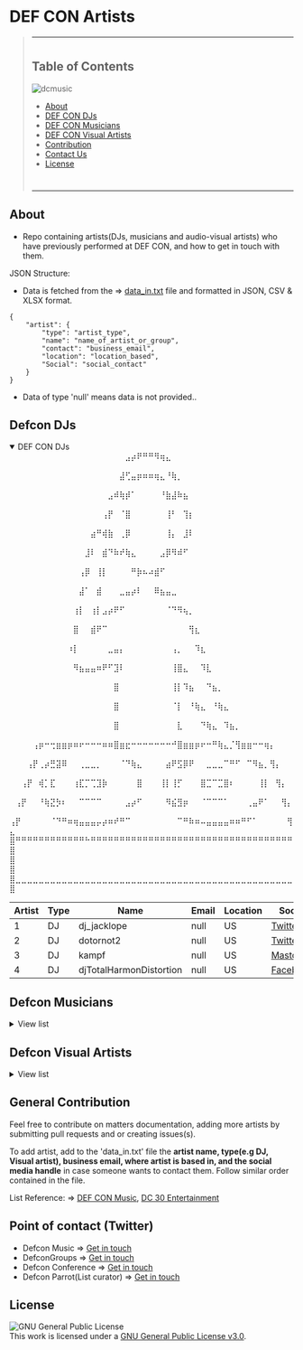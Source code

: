 # DEF CON Artists

> ---
>
> #
>
> ## Table of Contents</h2></b>
>
> ![dcmusic](https://pbs.twimg.com/media/E8YpxY4UYAEIKb8?format=png&name=900x900)
>
> - [About](#about)
> - [DEF CON DJs](#defcon-djs)
> - [DEF CON Musicians](#defcon-musicians)
> - [DEF CON Visual Artists](#def-con-artists)
> - [Contribution](#general-contribution)
> - [Contact Us](#point-of-contact-twitter)
> - [License](#license)
>
> #
>
> ---

## About

- Repo containing artists(DJs, musicians and audio-visual artists) who have previously performed at DEF CON, and how to get in touch with them.

JSON Structure:

- Data is fetched from the => [data_in.txt](data_in.txt) file and formatted in JSON, CSV & XLSX format.

```
{
    "artist": {
        "type": "artist_type",
        "name": "name_of_artist_or_group",
        "contact": "business_email",
        "location": "location_based",
        "Social": "social_contact"
    }
}

```

- Data of type 'null' means data is not provided..

## Defcon DJs

<details open><summary>DEF CON DJs</summary>
⠀⠀⠀⠀⠀⠀⠀⠀⠀⠀⠀⠀⠀⠀⠀⠀⠀⠀⠀⠀⣠⡴⠟⠛⠛⠻⢶⣄⠀⠀⠀⠀⠀⠀⠀⠀⠀⠀⠀⠀⠀⠀⠀⠀⠀⠀⠀⠀⠀⠀
⠀⠀⠀⠀⠀⠀⠀⠀⠀⠀⠀⠀⠀⠀⠀⠀⠀⠀⠀⣼⢋⣤⡶⠶⠶⢶⣄⠘⢷⡀⠀⠀⠀⠀⠀⠀⠀⠀⠀⠀⠀⠀⠀⠀⠀⠀⠀⠀⠀⠀
⠀⠀⠀⠀⠀⠀⠀⠀⠀⠀⠀⠀⠀⠀⠀⠀⠀⣠⠾⢷⡾⠁⠀⠀⠀⠀⠘⣷⣼⠷⣦⠀⠀⠀⠀⠀⠀⠀⠀⠀⠀⠀⠀⠀⠀⠀⠀⠀⠀⠀
⠀⠀⠀⠀⠀⠀⠀⠀⠀⠀⠀⠀⠀⠀⠀⠀⢠⡟⠀⠈⣿⠀⠀⠀⠀⠀⠀⢸⠃⠀⢹⡆⠀⠀⠀⠀⠀⠀⠀⠀⠀⠀⠀⠀⠀⠀⠀⠀⠀⠀
⠀⠀⠀⠀⠀⠀⠀⠀⠀⠀⠀⠀⠀⠀⣴⠛⢾⣷⠀⢀⡿⠀⠀⠀⠀⠀⠀⢸⡄⠀⣸⠇⠀⠀⠀⠀⠀⠀⠀⠀⠀⠀⠀⠀⠀⠀⠀⠀⠀⠀
⠀⠀⠀⠀⠀⠀⠀⠀⠀⠀⠀⠀⠀⣸⠇⠀⣾⠙⠷⠞⢷⣄⠀⠀⠀⠀⣠⡿⠻⠾⠋⠀⠀⠀⠀⠀⠀⠀⠀⠀⠀⠀⠀⠀⠀⠀⠀⠀⠀⠀
⠀⠀⠀⠀⠀⠀⠀⠀⠀⠀⠀⠀⢠⡿⠀⢸⡇⠀⠀⠀⠀⠛⡷⠦⠴⣾⠋⠀⠀⠀⠀⠀⠀⠀⠀⠀⠀⠀⠀⠀⠀⠀⠀⠀⠀⠀⠀⠀⠀⠀
⠀⠀⠀⠀⠀⠀⠀⠀⠀⠀⠀⠀⣼⠁⠀⣾⠀⠀⠀⣀⣤⡴⠇⠀⠀⠿⣦⣤⣀⠀⠀⠀⠀⠀⠀⠀⠀⠀⠀⠀⠀⠀⠀⠀⠀⠀⠀⠀⠀⠀
⠀⠀⠀⠀⠀⠀⠀⠀⠀⠀⠀⢰⡇⠀⢰⡇⣠⡴⠟⠋⠀⠀⠀⠀⠀⠀⠀⠈⠙⠻⢦⡀⠀⠀⠀⠀⠀⠀⠀⠀⠀⠀⠀⠀⠀⠀⠀⠀⠀⠀
⠀⠀⠀⠀⠀⠀⠀⠀⠀⠀⠀⣿⠀⠀⣾⠟⠉⠀⠀⠀⠀⠀⠀⠀⠀⠀⠀⠀⠀⠀⠀⢻⣆⠀⠀⠀⠀⠀⠀⠀⠀⠀⠀⠀⠀⠀⠀⠀⠀⠀
⠀⠀⠀⠀⠀⠀⠀⠀⠀⠀⠰⡇⠀⠀⠀⠀⠀⣀⣤⡄⠀⠀⠀⠀⠀⠀⠀⠀⢠⡀⠀⠀⠹⣆⠀⠀⠀⠀⠀⠀⠀⠀⠀⠀⠀⠀⠀⠀⠀⠀
⠀⠀⠀⠀⠀⠀⠀⠀⠀⠀⠀⠻⣦⣤⣤⠶⠟⠋⣹⠇⠀⠀⠀⠀⠀⠀⠀⠀⢸⣿⣄⠀⠀⠹⣇⠀⠀⠀⠀⠀⠀⠀⠀⠀⠀⠀⠀⠀⠀⠀
⠀⠀⠀⠀⠀⠀⠀⠀⠀⠀⠀⠀⠀⠀⠀⠀⠀⠀⣿⠀⠀⠀⠀⠀⠀⠀⠀⠀⢸⡇⠹⣦⠀⠀⠙⣦⡀⠀⠀⠀⠀⠀⠀⠀⠀⠀⠀⠀⠀⠀
⠀⠀⠀⠀⠀⠀⠀⠀⠀⠀⠀⠀⠀⠀⠀⠀⠀⠀⣿⠀⠀⠀⠀⠀⠀⠀⠀⠀⠈⡇⠀⠘⢷⣄⠀⠘⢷⣄⠀⠀⠀⠀⠀⠀⠀⠀⠀⠀⠀⠀
⠀⠀⠀⠀⠀⠀⠀⠀⠀⠀⠀⠀⠀⠀⠀⠀⠀⠀⣿⠀⠀⠀⠀⠀⠀⠀⠀⠀⠀⣇⠀⠀⠀⠙⢷⣄⠀⠹⣦⡀⠀⠀⠀⠀⠀⠀⠀⠀⠀⠀
⠀⠀⠀⠀⢠⡶⠒⢒⣶⣶⡶⠶⠖⠒⠒⠒⠶⠶⣿⣶⣖⠒⠒⠒⠒⠒⠒⠒⠚⣿⣶⣶⡶⠖⠒⠛⢷⣄⡈⢻⣶⣶⠒⠒⢶⡄⠀⠀⠀⠀
⠀⠀⠀⢠⡟⢀⡴⣛⣽⠿⠀⠀⢀⣀⣀⡀⠀⠀⠀⠈⠙⢷⣄⠀⠀⠀⠀⣴⠟⣫⡿⠟⠀⠀⣀⣀⣀⠉⠛⠋⠀⠉⠻⣦⡀⢻⡄⠀⠀⠀
⠀⠀⢠⡟⠀⢾⡁⣏⠀⠀⠀⢰⣏⡉⢉⣹⡷⠀⠀⠀⠀⠀⣿⠀⠀⠀⢸⡇⢸⡋⠀⠀⠀⣿⣉⠉⣉⣿⠆⠀⠀⠀⠀⢸⡇⠀⢻⡄⠀⠀
⠀⢠⡟⠀⠀⠘⢷⣝⡳⠆⠀⠀⠉⠉⠉⠉⠀⠀⠀⠀⣠⡴⠋⠀⠀⠀⠀⠻⣮⣻⡶⠀⠀⠈⠉⠉⠉⠁⠀⠀⠀⢀⣤⠟⠁⠀⠀⢻⡄⠀
⢠⡟⠀⠀⠀⠀⠀⠈⠙⠛⠶⢶⣤⣤⣤⡤⡴⠶⠞⠛⠉⠀⠀⠀⠀⠀⠀⠀⠀⠉⠛⠷⠶⠤⣤⣤⣤⣤⠶⠶⠛⠋⠁⠀⠀⠀⠀⠀⢻⣄
⣿⠛⠛⠛⠛⠛⠛⠛⠛⠛⠛⠛⠛⠓⠛⠛⠛⠛⠛⠛⠛⠛⠛⠛⠛⠛⠛⠛⠛⠛⠛⠛⠛⠛⠛⠛⠛⠛⠛⠛⠛⠛⠛⠛⠛⠛⠛⠛⠛⣿
⣿⠀⠀⠀⠀⠀⠀⠀⠀⠀⠀⠀⠀⠀⠀⠀⠀⠀⠀⠀⠀⠀⠀⠀⠀⠀⠀⠀⠀⠀⠀⠀⠀⠀⠀⠀⠀⠀⠀⠀⠀⠀⠀⠀⠀⠀⠀⠀⠀⣿
⣿⣀⣀⣀⣀⣀⣀⣀⣀⣀⣀⣀⣀⣀⣀⣀⣀⣀⣀⣀⣀⣀⣀⣀⣀⣀⣀⣀⣀⣀⣀⣀⣀⣀⣀⣀⣀⣀⣀⣀⣀⣀⣀⣀⣀⣀⣀⣀⣀⣿

| Artist | Type | Name                    | Email | Location | Social                                                       | Twitch                                               |
| ------ | ---- | ----------------------- | ----- | -------- | ------------------------------------------------------------ | ---------------------------------------------------- |
| 1      | DJ   | dj_jacklope             | null  | US       | [Twitter](https://twitter.com/djjackalope)                   | [missjackalope](https://www.twitch.tv/missjackalope) |
| 2      | DJ   | dotornot2               | null  | US       | [Twitter](https://twitter.com/dotornot2)                     | [DotOrNot](https://www.twitch.tv/dotornot)           |
| 3      | DJ   | kampf                   | null  | US       | [Mastodon](https://defcon.social/@kampf)                     | null                                                 |
| 4      | DJ   | djTotalHarmonDistortion | null  | US       | [Facebook](https://www.facebook.com/djTotalHarmonDistortion) | null                                                 |

</details>

## Defcon Musicians

<details><summary>View list</summary>

| Artist | Type | Name | Email | Location | Social       |
| ------ | ---- | ---- | ----- | -------- | ------------ |
| 1      |      |      |       |          | [Twitter](#) |

</details>

## Defcon Visual Artists

<details><summary>View list</summary>

| Artist | Type | Name | Email | Location | Social       |
| ------ | ---- | ---- | ----- | -------- | ------------ |
| 1      |      |      |       |          | [Twitter](#) |

</details>

## General Contribution

Feel free to contribute on matters documentation, adding more artists by submitting pull requests and or creating issues(s).

To add artist, add to the 'data_in.txt' file the <b>artist name, type(e.g DJ, Visual artist), business email, where artist is based in, and the social media handle</b> in case someone wants to contact them. Follow similar order contained in the file.

List Reference: => [DEF CON Music](https://defconmusic.org/), [DC 30 Entertainment](https://defcon.org/html/defcon-30/dc-30-entertainment.html)

## Point of contact (Twitter)

- Defcon Music => [Get in touch](https://twitter.com/defcon_music)
- DefconGroups => [Get in touch](https://twitter.com/defcongroups)
- Defcon Conference => [Get in touch](https://twitter.com/defcon)
- Defcon Parrot(List curator) => [Get in touch](https://twitter.com/DefconParrot)

## License

![GNU General Public License](https://www.gnu.org/graphics/gplv3-127x51.png) <br>This work is licensed under a <a rel="license" href="https://www.gnu.org/licenses/gpl-3.0.en.html">GNU General Public License v3.0</a>.
